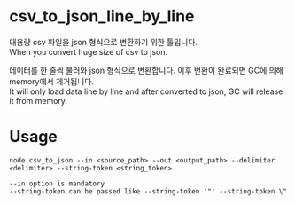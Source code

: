 # csv_to_json_line_by_line
대용량 csv 파일을 json 형식으로 변환하기 위한 툴입니다.  
When you convert huge size of csv to json.

데이터를 한 줄씩 불러와 json 형식으로 변환합니다. 이후 변환이 완료되면 GC에 의해 memory에서 제거됩니다.  
It will only load data line by line and after converted to json, GC will release it from memory.

# Usage
```
node csv_to_json --in <source_path> --out <output_path> --delimiter <delimiter> --string-token <string_token>

--in option is mandatory
--string-token can be passed like --string-token '"' --string-token \"
